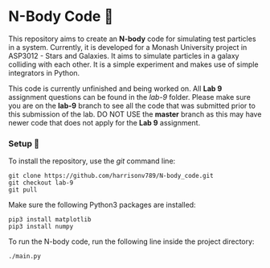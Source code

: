 # N-Body Code :apple:

This repository aims to create an **N-body** code for simulating test particles in a system. Currently, it is developed for a Monash University project in ASP3012 - Stars and Galaxies. It aims to simulate particles in a galaxy colliding with each other. It is a simple experiment and makes use of simple integrators in Python.

This code is currently unfinished and being worked on. All **Lab 9** assignment questions can be found in the *lab-9* folder. Please make sure you are on the **lab-9** branch to see all the code that was submitted prior to this submission of the lab. DO NOT USE the **master** branch as this may have newer code that does not apply for the **Lab 9** assignment.

### Setup :scroll:

To install the repository, use the *git* command line:

```
git clone https://github.com/harrisonv789/N-body_code.git
git checkout lab-9
git pull
```

Make sure the following Python3 packages are installed:

```
pip3 install matplotlib
pip3 install numpy
```

To run the N-body code, run the following line inside the project directory:
```
./main.py
```